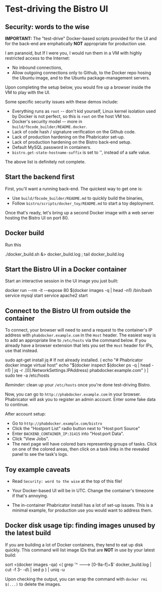 # Test-driving the Bistro UI


## Security: words to the wise

**IMPORTANT:** The "test-drive" Docker-based scripts provided for the UI and
for the back-end are emphatically **NOT** appropriate for production use.

I am paranoid, but If I were you, I would run them in a VM with highly
restricted access to the Internet:
 
 - No inbound connections,
 - Allow outgoing connections only to Github, to the Docker repo hosing the
   Ubuntu image, and to the Ubuntu package-management servers.

Upon completing the setup below, you would fire up a browser inside the VM
to play with the UI.

Some specific security issues with these demos include:

 - Everything runs as `root` -- don't kid yourself, Linux kernel isolation
   used by Docker is not perfect, so this is `root` on the host VM too.
 - Docker's security model -- more in `build/fbcode_builder/README.docker`.
 - Lack of code hash / signature verification on the Github code.
 - Lack of production hardening on the Phabricator set-up.
 - Lack of production hardening on the Bistro back-end setup.
 - Default MySQL password in containers.
 - `bistro.get-state-hostname-suffix` is set to '', instead of a safe value.

The above list is definitely not complete.


## Start the backend first

First, you'll want a running back-end. The quickest way to get one is:
 - Use `build/fbcode_builder/README.md` to quickly build the binaries,
 - Follow `bistro/scripts/docker_toy/README.md` to start a toy deployment.

Once that's ready, let's bring up a second Docker image with a web server
hosting the Bistro UI on port 80.


## Docker build

Run this

  ./docker_build.sh &> docker_build.log ; tail docker_build.log


## Start the Bistro UI in a Docker container

Start an interactive session in the UI image you just built:

  docker run --rm -it --expose 80 $(docker images -q | head -n1) /bin/bash
  service mysql start
  service apache2 start


## Connect to the Bistro UI from outside the container

To connect, your browser will need to send a request to the container's IP
address with `phabdocker.example.com` in the `Host` header.  The easiest way
is to add an appropriate line to `/etc/hosts` via the command below.  If you
already have a browser extension that lets you set the `Host` header for
IPs, use that instead.

  sudo apt-get install jq  # If not already installed.
  (
    echo "# Phabricator docker image virtual host"
    echo "$(docker inspect $(docker ps -q | head -n1) | 
              jq -r .[0].NetworkSettings.IPAddress) phabdocker.example.com"
  ) | sudo tee -a /etc/hosts

*Reminder:* clean up your `/etc/hosts` once you're done test-driving Bistro.

Now, you can go to `http://phabdocker.example.com` in your browser. Phabricator
will ask you to register an admin account. Enter some fake data to continue.

After account setup:
 - Go to `http://phabdocker.example.com/bistro`
 - Click the "Hostport List" radio button next to "Host:port Source"
 - Enter `BACKEND_CONTAINER_IP:31415` into "Host:port Data".
 - Click "View Jobs". 
 - The next page will have colored bars representing groups of tasks. 
   Click on one of the colored areas, then click on a task links in the
   revealed panel to see the task's logs.


## Toy example caveats

- Read `Security: word to the wise` at the top of this file!

- Your Docker-based UI will be in UTC. Change the container's timezone if
  that's annoying.

- The in-container Phabricator install has a lot of set-up issues. This is a
  minimal example, for production use you would want to address them.


## Docker disk usage tip: finding images unused by the latest build

If you are building a lot of Docker containers, they tend to eat up disk
quickly.  This command will list image IDs that are **NOT** in use by your
latest build:

  sort <(docker images -qa) <(
    grep '^ ---> [0-9a-f]\+$' docker_build.log | cut -f 3- -d\  | sed p
  ) | uniq -u

Upon checking the output, you can wrap the command with `docker rmi $(...)`
to delete the images.
